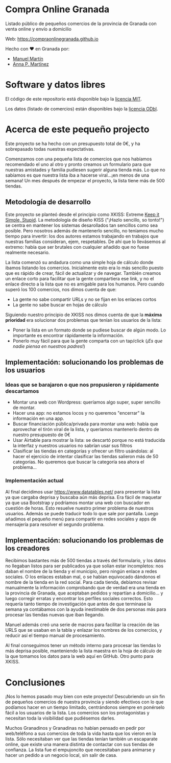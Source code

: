 # Compra Online Granada
Listado público de pequeños comercios de la provincia de Granada con venta online y envío a domicilio

Web: https://compraonlinegranada.github.io

Hecho con ❤️ en Granada por:

<ul>
  <li><a href="https://www.linkedin.com/in/draxus/">Manuel Martín</a></li>
  <li><a href="https://www.linkedin.com/in/annalogik/">Anna P. Martínez</a> </li>
</ul>

# Software y datos libres

El código de este repositorio está disponible bajo la <a href="https://es.wikipedia.org/wiki/Licencia_MIT">licencia MIT</a>.

Los datos (listado de comercios) están disponibles bajo la <a href="https://es.wikipedia.org/wiki/Licencia_Abierta_de_Bases_de_Datos">licencia ODbl</a>.

# Acerca de este pequeño projecto

Este proyecto se ha hecho con un presupuesto total de 0€, y ha sobrepasado todas nuestras expectativas.

Comenzamos con una pequeña lista de comercios que nos habíamos recomendado el uno al otro y pronto creamos un formulario para que nuestras amistades y familia pudiesen sugerir alguna tienda más. Lo que no sabíamos es que nuestra lista iba a hacerse viral...¡en menos de una semana! Un mes después de empezar el proyecto, la lista tiene más de 500 tiendas.

## Metodología de desarrollo

Este proyecto se planteó desde el principio como XKISS: Extreme <a href="https://es.wikipedia.org/wiki/Principio_KISS">Keep it Simple, Stupid</a>. La metodología de diseño KISS ("¡Hazlo sencillo, so tonto!") se centra en mantener los sistemas desarollados tan sencillos como sea posible. Pero nosotros además de mantenerlo sencillo, no teníamos mucho tiempo para invertir: los dos autores estamos trabajando en trabajos que nuestras familias consideran, ejem, respetables. De ahí que lo llevásemos al extremo: había que ser brutales con cualquier añadido que no fuese realmente necesario.

La lista comenzó su andadura como una simple hoja de cálculo donde ibamos listando los comercios. Inicialmente esto era lo más sencillo puesto que es rápido de crear, fácil de actualizar y de navegar. También creamos un enlace corto para facilitar que la gente compartiera ese link, y no el enlace directo a la lista que no es amigable para los humanos. Pero cuando superó los 100 comercios, nos dimos cuenta de que:
<ul>
  <li>La gente no sabe compartir URLs y no se fijan en los enlaces cortos</li>
  <li>La gente no sabe buscar en hojas de cálculo</li>
</ul>

Siguiendo nuestro principio de XKISS nos dimos cuenta de que la <b>máxima prioridad</b> era solucionar dos problemas que tenían los usuarios de la lista:
<ul>
  <li>Poner la lista en un formato donde se pudiese buscar de algún modo. Lo importante es encontrar rápidamente la información.</li>
  <li>Ponerlo muy fácil para que la gente comparta con un tap/click (<i>¡Es que nadie piensa en nuestros padres!</i>)</li>
</ul>

## Implementación: solucionando los problemas de los usuarios

### Ideas que se barajaron o que nos propusieron y rápidamente descartamos

<ul>
  <li>Montar una web con Wordpress: queríamos algo super, super sencillo de montar.</li>
  <li>Hacer una app: no estamos locos y no queremos "encerrar" la información en una app.</li>
  <li>Buscar financiación pública/privada para montar una web: había que aprovechar el tirón viral de la lista, y queríamos mantenerlo dentro de nuestro presupuesto de 0€</li>
  <li>Usar Airtable para mostrar la lista: se descartó porque no está traducida la interfaz y nuestros usuarios no sabrían usar sus filtros</li>
  <li>Clasificar las tiendas en categorías y ofrecer un filtro usándolas: al hacer el ejercicio de intentar clasificar las tiendas salieron más de 50 categorías. No queremos que buscar la categoría sea ahora el problema...</li>
</ul>

### Implementación actual

Al final decidimos usar https://www.datatables.net/ para presentar la lista ya que cargaba deprisa y buscaba aún más deprisa. Era fácil de maquetar ya que usa Bootstrap y podríamos montar una web con buscador en cuestión de horas. Esto resuelve nuestro primer problema de nuestros usuarios. Además se puede traducir todo lo que sale por pantalla. Luego añadimos el pequeño menú para compartir en redes sociales y apps de mensajería para resolver el segundo problema.

## Implementación: solucionando los problemas de los creadores

Recibimos bastantes más de 500 tiendas a través del formulario, y los datos no llegaban listos para ser publicados ya que solían estar incompletos: nos daban el nombre de la tienda y el municipio, pero ningún enlace a redes sociales. O los enlaces estaban mal, o se habían equivocado dándonos el nombre de la tienda en la red social. Para cada tienda, debíamos revisar manualmente la información comprobando que de verdad era una tienda en la provincia de Granada, que aceptaban pedidos y repartían a domicilio... y luego corregir erratas y encontrar los perfiles sociales correctos. Esto requería tanto tiempo de investigación que antes de que terminase la semana ya contábamos con la ayuda inestimable de dos personas más para procesar las tiendas nuevas que iban llegando. 

Manuel además creó una serie de macros para facilitar la creación de las URLS que se usaban en la tabla y enlazar los nombres de los comercios, y reducir así el tiempo manual de procesamiento. 

Al final conseguimos tener un método interno para procesar las tiendas lo más deprisa posible, manteniendo la lista maestra en la hoja de cálculo de la que tomamos los datos para la web aquí en GitHub. Otro punto para XKISS.

# Conclusiones

¡Nos lo hemos pasado muy bien con este proyecto! Descubriendo un sin fin de pequeños comercios de nuestra provincia y siendo efectivos con lo que podíamos hacer en un tiempo limitado, centrándonos siempre en ponérselo fácil a los usuarios de la lista. Los comercios son los protagonistas y necesitan toda la visibilidad que pudiésemos darles.

Muchos Granadinos y Granadinas no habían pensado en pedir por web/teléfono a sus comercios de toda la vida hasta que los vieron en la lista. Sólo necesitaban ver que las tiendas tenían también un escaparate online, que existe una manera distinta de contactar con sus tiendas de confianza. La lista fue el empujoncito que necesitaban para animarse y hacer un pedido a un negocio local, sin salir de casa. 
